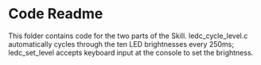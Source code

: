 # Code Readme

This folder contains code for the two parts of the Skill. ledc_cycle_level.c automatically cycles through the ten LED brightnesses every 250ms; ledc_set_level accepts keyboard input at the console to set the brightness.
